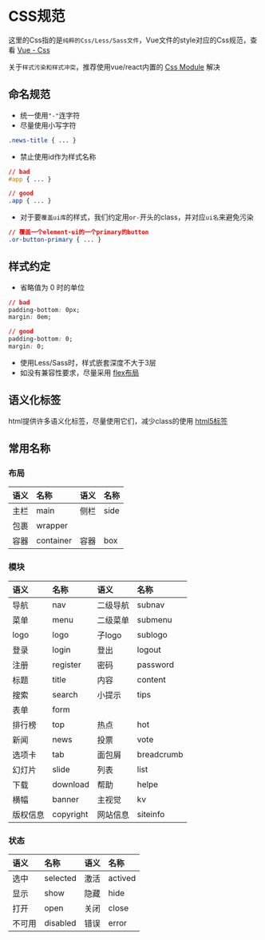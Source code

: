 # CSS规范

这里的Css指的是`纯粹的Css/Less/Sass文件`，Vue文件的style对应的Css规范，查看 [Vue - Css](/vue)  

关于`样式污染和样式冲突`，推荐使用vue/react内置的 [Css Module](https://vue-loader.vuejs.org/zh/guide/css-modules.html) 解决

## 命名规范

* 统一使用`"-"`连字符
* 尽量使用小写字符

```css
.news-title { ... }
```
* 禁止使用id作为样式名称

```css
// bad
#app { ... }

// good
.app { ... }
```
* 对于要`覆盖ui库`的样式，我们约定用`or-`开头的class，并对应`ui名`来避免污染

```css
// 覆盖一个element-ui的一个primary的button
.or-button-primary { ... }
```

## 样式约定

* 省略值为 0 时的单位

```css
// bad
padding-bottom: 0px;
margin: 0em;

// good
padding-bottom: 0;
margin: 0;
```
* 使用Less/Sass时，样式嵌套深度不大于3层
* 如没有兼容性要求，尽量采用 [flex布局](http://www.ruanyifeng.com/blog/2015/07/flex-grammar.html)

## 语义化标签

html提供许多语义化标签，尽量使用它们，减少class的使用
[html5标签](https://developer.mozilla.org/zh-CN/docs/Web/Guide/HTML/HTML5/HTML5_element_list)

## 常用名称

### 布局
|语义|名称|语义|名称
|:-|:-|:-|:-
|主栏|main|侧栏|side
|包裹|wrapper|
|容器|container|容器|box

### 模块
|语义|名称|语义|名称
|:-|:-|:-|:-
|导航|nav|二级导航|subnav
|菜单|menu|二级菜单|submenu
|logo|logo|子logo|sublogo
|登录|login|登出|logout
|注册|register|密码|password
|标题|title|内容|content
|搜索|search|小提示|tips
|表单|form
|排行榜|top|热点|hot
|新闻|news|投票|vote
|选项卡|tab|面包屑|breadcrumb
|幻灯片|slide|列表|list
|下载|download|帮助|helpe
|横幅|banner|主视觉|kv
|版权信息|copyright|网站信息|siteinfo

### 状态
|语义|名称|语义|名称
|:-|:-|:-|:-
|选中|selected|激活|actived
|显示|show|隐藏|hide
|打开|open|关闭|close
|不可用|disabled|错误|error